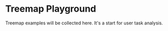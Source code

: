 # Treemap Playground

Treemap examples will be collected here.
It's a start for user task analysis.
